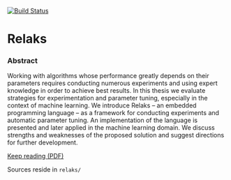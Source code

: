[![Build Status](https://magnum.travis-ci.com/pyetras/relaks.svg?token=fRkakuj5m425dNeY7Y4D&branch=master)](https://magnum.travis-ci.com/pyetras/relaks)

# Relaks

### Abstract

Working with algorithms whose performance greatly depends on their parameters requires conducting numerous experiments and using expert knowledge in order to achieve best results.
In this thesis we evaluate strategies for experimentation and parameter tuning, especially in the context of machine learning.
We introduce Relaks – an embedded programming language – as a framework for conducting experiments and automatic parameter tuning.
An implementation of the language is presented and later applied in the machine learning domain.
We discuss strengths and weaknesses of the proposed solution and suggest directions for further development.

[Keep reading (PDF)](http://pyetras.com/relaks.pdf)

Sources reside in `relaks/`

